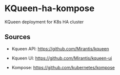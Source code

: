 # KQueen-ha-kompose
KQueen deployment for K8s HA cluster

Sources
-------

* Kqueen API:
https://github.com/Mirantis/kqueen

* Kqueen UI:
https://github.com/Mirantis/kqueen-ui

* Kompose:
https://github.com/kubernetes/kompose

